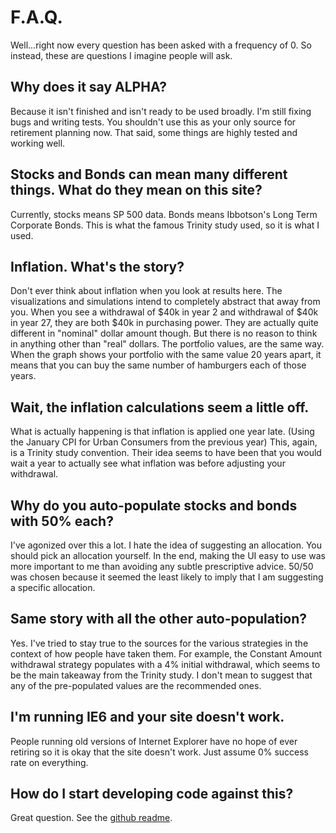 # F.A.Q.

Well...right now every question has been asked with a frequency of 0.
So instead, these are questions I imagine people will ask.

## Why does it say ALPHA?
Because it isn't finished and isn't ready to be used broadly.
I'm still fixing bugs and writing tests.
You shouldn't use this as your only source for retirement planning now.
That said, some things are highly tested and working well.

## Stocks and Bonds can mean many different things. What do they mean on this site?
Currently, stocks means SP 500 data. 
Bonds means Ibbotson's Long Term Corporate Bonds.
This is what the famous Trinity study used, so it is what I used.

## Inflation. What's the story?
Don't ever think about inflation when you look at results here.
The visualizations and simulations intend to completely abstract that away from you.
When you see a withdrawal of $40k in year 2 and withdrawal of $40k in year 27, they are both $40k in purchasing power.
They are actually quite different in "nominal" dollar amount though.
But there is no reason to think in anything other than "real" dollars.
The portfolio values, are the same way.
When the graph shows your portfolio with the same value 20 years apart, it means that you can buy the same number of hamburgers each of those years.

## Wait, the inflation calculations seem a little off.
What is actually happening is that inflation is applied one year late.
(Using the January CPI for Urban Consumers from the previous year)
This, again, is a Trinity study convention.
Their idea seems to have been that you would wait a year to actually see what inflation was before adjusting your withdrawal.

## Why do you auto-populate stocks and bonds with 50% each?
I've agonized over this a lot. 
I hate the idea of suggesting an allocation.
You should pick an allocation yourself.
In the end, making the UI easy to use was more important to me than avoiding any subtle prescriptive advice.
50/50 was chosen because it seemed the least likely to imply that I am suggesting a specific allocation.

## Same story with all the other auto-population?
Yes.
I've tried to stay true to the sources for the various strategies in the context of how people have taken them.
For example, the Constant Amount withdrawal strategy populates with a 4% initial withdrawal, which seems to be the main takeaway from the Trinity study.
I don't mean to suggest that any of the pre-populated values are the recommended ones.

## I'm running IE6 and your site doesn't work.
People running old versions of Internet Explorer have no hope of ever retiring so it is okay that the site doesn't work.
Just assume 0% success rate on everything.

## How do I start developing code against this?
Great question. See the [github readme](https://github.com/gasserma/dwr/blob/master/README.md).
